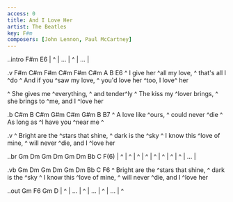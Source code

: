 ```yaml
---
access: 0
title: And I Love Her
artist: The Beatles
key: F#m
composers: [John Lennon, Paul McCartney]
---
```

..intro F#m E6
| ^ | ... | ^ | ... |

.v F#m C#m F#m C#m F#m C#m A B E6
^ I give her ^all my love, ^ that's all I ^do 
^ And if you ^saw my love, ^ you'd love her ^too, I love^ her

^ She gives me ^everything, ^ and tender^ly 
^ The kiss my ^lover brings, ^ she brings to ^me, and I ^love her

.b C#m B C#m G#m C#m G#m B B7
^ A love like ^ours, ^ could never ^die 
^ As long as ^I have you ^near me ^

.v
^ Bright are the ^stars that shine, ^ dark is the ^sky 
^ I know this ^love of mine, ^ will never ^die, and I ^love her

..br Gm Dm Gm Dm Gm Dm Bb C F(6)
| ^ | ^ | ^ | ^ | ^ | ^ | ^ | ^ | ... |

.vb Gm Dm Gm Dm Gm Dm Bb C F6
^ Bright are the ^stars that shine, ^ dark is the ^sky 
^ I know this ^love of mine, ^ will never ^die, and I ^love her

..out Gm F6 Gm D
| ^ | ... | ^ | ... | ^ | ... | ^
